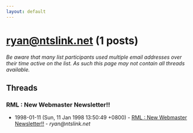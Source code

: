 ```yaml
---
layout: default
---
```


# ryan@ntslink.net (1 posts)

_Be aware that many list participants used multiple email addresses over their time active on the list. As such this page may not contain all threads available._

## Threads

### RML : New Webmaster Newsletter!!
+ 1998-01-11 (Sun, 11 Jan 1998 13:50:49 +0800) - [RML : New Webmaster Newsletter!!](/archive/1998/01/51c631f3b241735d4322b45f173eae6bc094f4cb9a632a1cc29de416e60af4d5) - _ryan@ntslink.net_

